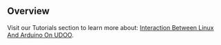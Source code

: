 ## Overview

Visit our Tutorials section to learn more about: [Interaction Between Linux And Arduino On UDOO](/tutorial/interaction-linux-arduino-udoo/).